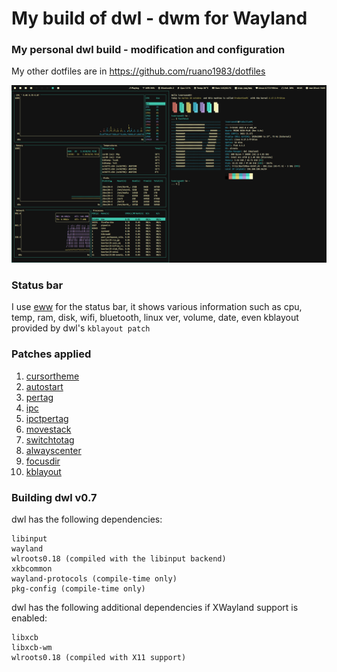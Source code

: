 # My build of dwl - dwm for Wayland
### My personal dwl build - modification and configuration

My other dotfiles are in https://github.com/ruano1983/dotfiles

![](/misc/1761656709_grim.png)

### Status bar
I use [eww](https://github.com/elkowar/eww) for the status bar, it shows various information such as cpu, temp, ram, disk, wifi, bluetooth, linux ver, volume, date, even kblayout provided by dwl's `kblayout patch`

### Patches applied
1. [cursortheme](https://codeberg.org/dwl/dwl-patches/src/branch/main/patches/cursortheme/cursortheme.patch)
2. [autostart](https://codeberg.org/dwl/dwl-patches/src/branch/main/patches/autostart/autostart-0.7.patch)
3. [pertag](https://codeberg.org/dwl/dwl-patches/src/branch/main/patches/pertag/pertag.patch)
4. [ipc](https://codeberg.org/dwl/dwl-patches/src/branch/main/patches/ipc/ipc.patch)
5. [ipctpertag](https://codeberg.org/dwl/dwl-patches/src/branch/main/patches/ipc/ipcpertag.patch)
6. [movestack](https://codeberg.org/dwl/dwl-patches/src/branch/main/patches/movestack/movestack.patch)
7. [switchtotag](https://codeberg.org/dwl/dwl-patches/src/branch/main/patches/switchtotag/switchtotag.patch)
8. [alwayscenter](https://github.com/ruano1983/dwl/blob/main/patches/alwayscenter.patch)
9. [focusdir](https://codeberg.org/dwl/dwl-patches/src/branch/main/patches/focusdir/focusdir.patch)
10. [kblayout](https://codeberg.org/dwl/dwl-patches/src/branch/main/patches/kblayout/kblayout.patch)

### Building dwl v0.7
dwl has the following dependencies:

    libinput
    wayland
    wlroots0.18 (compiled with the libinput backend)
    xkbcommon
    wayland-protocols (compile-time only)
    pkg-config (compile-time only)

dwl has the following additional dependencies if XWayland support is enabled:

    libxcb
    libxcb-wm
    wlroots0.18 (compiled with X11 support)


